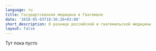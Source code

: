 ```yaml
---
language: ru
title: Государтсвенная медицина в Гватемале
date: '2018-05-03T18:36:26+03:00'
short_description: О разнице российской и гватемальской медицины
layout: false
---
```

Тут пока пусто
